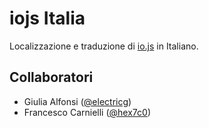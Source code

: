 # iojs Italia
Localizzazione e traduzione di [io.js](https://iojs.org/) in Italiano.

## Collaboratori
- Giulia Alfonsi ([@electricg](https://github.com/electricg))
- Francesco Carnielli ([@hex7c0](https://github.com/))
